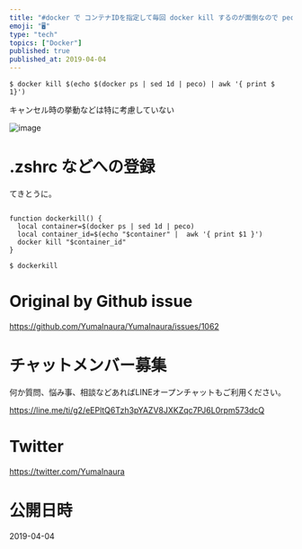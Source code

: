 ```yaml
---
title: "#docker で コンテナIDを指定して毎回 docker kill するのが面倒なので peco を使ってインタラクティブに削除できるよ"
emoji: "🖥"
type: "tech"
topics: ["Docker"]
published: true
published_at: 2019-04-04
---
```


```
$ docker kill $(echo $(docker ps | sed 1d | peco) | awk '{ print $ 1}')
```

キャンセル時の挙動などは特に考慮していない

![image](https://user-images.githubusercontent.com/13635059/55522607-98df6e80-56c0-11e9-9d86-dc74dd7828e5.png)

# .zshrc などへの登録

てきとうに。

```

function dockerkill() {
  local container=$(docker ps | sed 1d | peco)
  local container_id=$(echo "$container" |  awk '{ print $1 }')
  docker kill "$container_id"
}

```

```
$ dockerkill
```

# Original by Github issue

https://github.com/YumaInaura/YumaInaura/issues/1062








<!-- Update From Qiita API -->

# チャットメンバー募集


何か質問、悩み事、相談などあればLINEオープンチャットもご利用ください。

https://line.me/ti/g2/eEPltQ6Tzh3pYAZV8JXKZqc7PJ6L0rpm573dcQ





# Twitter


https://twitter.com/YumaInaura


<!-- Update From Qiita API -->



# 公開日時

2019-04-04
